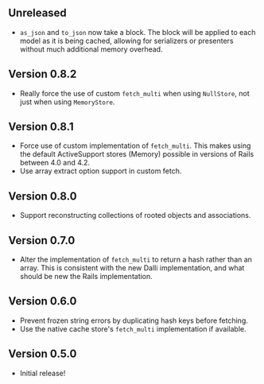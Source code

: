 ## Unreleased

* `as_json` and `to_json` now take a block. The block will be applied to each
  model as it is being cached, allowing for serializers or presenters without
  much additional memory overhead.

## Version 0.8.2

* Really force the use of custom `fetch_multi` when using `NullStore`, not just
  when using `MemoryStore`.

## Version 0.8.1

* Force use of custom implementation of `fetch_multi`. This makes using the
  default ActiveSupport stores (Memory) possible in versions of Rails between
  4.0 and 4.2.
* Use array extract option support in custom fetch.

## Version 0.8.0

* Support reconstructing collections of rooted objects and associations.

## Version 0.7.0

* Alter the implementation of `fetch_multi` to return a hash rather than an
  array. This is consistent with the new Dalli implementation, and what should
  be new the Rails implementation.

## Version 0.6.0

* Prevent frozen string errors by duplicating hash keys before fetching.
* Use the native cache store's `fetch_multi` implementation if available.

## Version 0.5.0

* Initial release!
